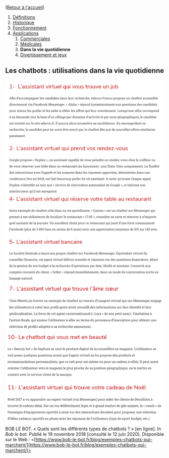 ([Retour à l'accueil](https://sylviehannon.github.io/chatbot/))
1. [Définitions](definitions.md)
2. [Historique](historique.md)
3. [Fonctionnement](fonctionnement.md)
4. [Applications](applications.md)
      1. [Commerciales](acommerciales.md)
      2. [Médicales](amedicales.md)
      3. **Dans la vie quotidienne**
      4. [Divertissement et jeux](afictions.md)

## Les chatbots : utilisations dans la vie quotidienne

[![Image](lesimages/usu1.png)](https://www.bob-le-bot.fr/blog/exemples-chatbots-qui-marchent/)
[![Image](lesimages/usu2.png)](https://www.bob-le-bot.fr/blog/exemples-chatbots-qui-marchent/)
[![Image](lesimages/usu3.png)](https://www.bob-le-bot.fr/blog/exemples-chatbots-qui-marchent/)
[![Image](lesimages/usu4.png)](https://www.bob-le-bot.fr/blog/exemples-chatbots-qui-marchent/)
BOB LE BOT. « Quels sont les différents types de chatbots ? » [en ligne]. In *Bob le bot*. Publié le 19 novembre 2018 [consulté le 12 juin 2020]. Disponible sur le Web : <[https://www.bob-le-bot.fr/blog/exemples-chatbots-qui-marchent/](https://www.bob-le-bot.fr/blog/exemples-chatbots-qui-marchent/)>
